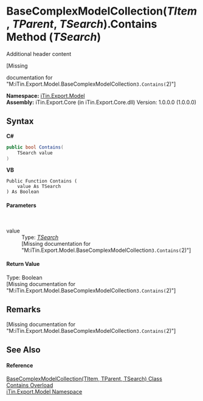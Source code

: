 # BaseComplexModelCollection(*TItem*, *TParent*, *TSearch*).Contains Method (*TSearch*)
Additional header content 

\[Missing <summary> documentation for "M:iTin.Export.Model.BaseComplexModelCollection`3.Contains(`2)"\]

**Namespace:**&nbsp;<a href="ef57ffcc-e95e-b212-5a46-9aa6f5a3511f">iTin.Export.Model</a><br />**Assembly:**&nbsp;iTin.Export.Core (in iTin.Export.Core.dll) Version: 1.0.0.0 (1.0.0.0)

## Syntax

**C#**<br />
``` C#
public bool Contains(
	TSearch value
)
```

**VB**<br />
``` VB
Public Function Contains ( 
	value As TSearch
) As Boolean
```


#### Parameters
&nbsp;<dl><dt>value</dt><dd>Type: <a href="1602f533-6779-8fab-d93a-b17fbbec4147">*TSearch*</a><br />\[Missing <param name="value"/> documentation for "M:iTin.Export.Model.BaseComplexModelCollection`3.Contains(`2)"\]</dd></dl>

#### Return Value
Type: Boolean<br />\[Missing <returns> documentation for "M:iTin.Export.Model.BaseComplexModelCollection`3.Contains(`2)"\]

## Remarks
\[Missing <remarks> documentation for "M:iTin.Export.Model.BaseComplexModelCollection`3.Contains(`2)"\]

## See Also


#### Reference
<a href="1602f533-6779-8fab-d93a-b17fbbec4147">BaseComplexModelCollection(TItem, TParent, TSearch) Class</a><br /><a href="9b43a66e-d19c-a547-a61f-ad4a58185bb7">Contains Overload</a><br /><a href="ef57ffcc-e95e-b212-5a46-9aa6f5a3511f">iTin.Export.Model Namespace</a><br />